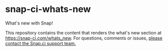 snap-ci-whats-new
=================

What's new with Snap!

This repository contains the content that renders the what's new section at https://snap-ci.com/whats_new. For questions, comments or issues, [please contact the Snap.ci support team.](https://snap-ci.com/contact-us)
